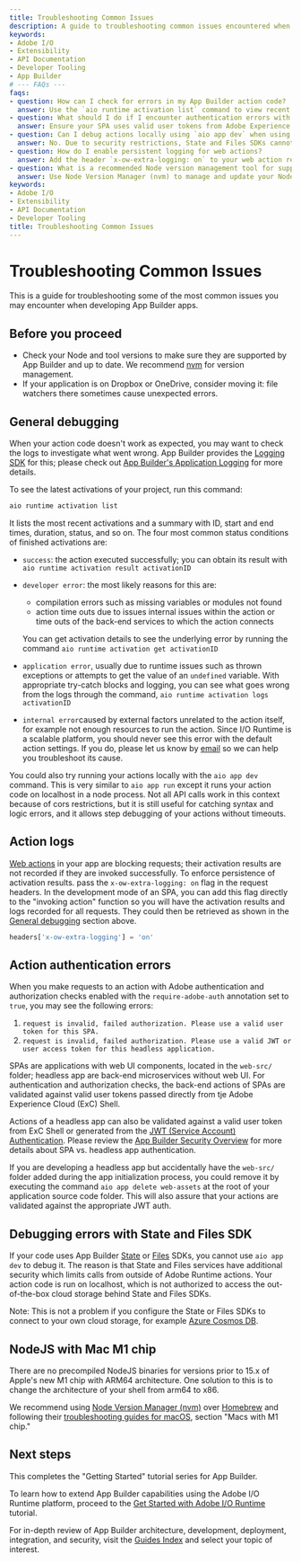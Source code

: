 ```yaml
---
title: Troubleshooting Common Issues
description: A guide to troubleshooting common issues encountered when developing App Builder applications, including debugging, logging, authentication errors, and environment setup tips.
keywords:
- Adobe I/O
- Extensibility
- API Documentation
- Developer Tooling
- App Builder
# --- FAQs ---
faqs:
- question: How can I check for errors in my App Builder action code?
  answer: Use the `aio runtime activation list` command to view recent activations and check their statuses. For detailed error info, run `aio runtime activation get activationID` or `aio runtime activation logs activationID`.
- question: What should I do if I encounter authentication errors with Adobe authorization?
  answer: Ensure your SPA uses valid user tokens from Adobe Experience Cloud Shell, and headless apps use valid JWT or user access tokens. Remove unwanted `web-src/` folders with `aio app delete web-assets` if needed.
- question: Can I debug actions locally using `aio app dev` when using State or Files SDKs?
  answer: No. Due to security restrictions, State and Files SDKs cannot be debugged locally because local hosts aren't authorized to access those cloud services.
- question: How do I enable persistent logging for web actions?
  answer: Add the header `x-ow-extra-logging: on` to your web action requests to ensure activation results and logs are recorded for all requests.
- question: What is a recommended Node version management tool for supporting App Builder?
  answer: Use Node Version Manager (nvm) to manage and update your Node versions as recommended for App Builder compatibility, especially on macOS M1 chips.
keywords:
- Adobe I/O
- Extensibility
- API Documentation
- Developer Tooling
title: Troubleshooting Common Issues
---
```

# Troubleshooting Common Issues

This is a guide for troubleshooting some of the most common issues you may encounter when developing App Builder apps.

## Before you proceed

- Check your Node and tool versions to make sure they are supported by App Builder and up to date. We recommend [nvm](https://github.com/nvm-sh/nvm/blob/master/README.md) for version management.
- If your application is on Dropbox or OneDrive, consider moving it: file watchers there sometimes cause unexpected errors.

## General debugging

When your action code doesn't work as expected, you may want to check the logs to investigate what went wrong. App Builder provides the [Logging SDK](https://github.com/adobe/aio-lib-core-logging) for this; please check out [App Builder's Application Logging](../guides/application_logging.md) for more details.

To see the latest activations of your project, run this command:

```bash
aio runtime activation list
```

It lists the most recent activations and a summary with ID, start and end times, duration, status, and so on. The four most common status conditions of finished activations are:

* `success`: the action executed successfully; you can obtain its result with `aio runtime activation result activationID`

* `developer error`: the most likely reasons for this are:
  
  * compilation errors such as missing variables or modules not found
  * action time outs due to issues internal issues within the action or time outs of the back-end services to which the action connects
  
  You can get activation details to see the underlying error by running the command `aio runtime activation get activationID`

* `application error`, usually due to runtime issues such as thrown exceptions or attempts to get the value of an `undefined` variable. With appropriate try-catch blocks and logging, you can see what goes wrong from the logs through the command, `aio runtime activation logs activationID`

* `internal error`caused by external factors unrelated to the action itself, for example not enough resources to run the action. Since I/O Runtime is a scalable platform, you should never see this error with the default action settings. If you do, please let us know by [email](mailto:iodev@adobe.com) so we can help you troubleshoot its cause.

You could also try running your actions locally with the `aio app dev` command.  This is very similar to `aio app run` except it runs your action code on localhost in a node process.  Not all API calls work in this context because of cors restrictions, but it is still useful for catching syntax and logic errors, and it allows step debugging of your actions without timeouts.

## Action logs

[Web actions](../../guides/runtime_guides/creating-actions.md#invoking-web-actions) in your app are blocking requests; their activation results are not recorded if they are invoked successfully. To enforce persistence of activation results. pass the `x-ow-extra-logging: on` flag in the request headers. In the development mode of an SPA, you can add this flag directly to the "invoking action" function so you will have the activation results and logs recorded for all requests. They could then be retrieved as shown in the [General debugging](#general-debugging) section above.

```javascript
headers['x-ow-extra-logging'] = 'on'
```

## Action authentication errors

When you make requests to an action with Adobe authentication and authorization checks enabled with the `require-adobe-auth` annotation set to `true`, you may see the following errors:

1. `request is invalid, failed authorization. Please use a valid user token for this SPA.`
2. `request is invalid, failed authorization. Please use a valid JWT or user access token for this headless application.`

SPAs are applications with web UI components, located in the `web-src/` folder; headless app are back-end microservices without web UI.
For authentication and authorization checks, the back-end actions of SPAs are validated against valid user tokens  passed directly from tje Adobe Experience Cloud (ExC) Shell.

Actions of a headless app can also be validated against a valid user token from ExC Shell or generated from the [JWT (Service Account) Authentication](https://developer.adobe.com/developer-console/docs/guides/authentication/ServerToServerAuthentication/#service-account-jwt-credential-deprecated). Please review the [App Builder Security Overview](../../guides/app_builder_guides/security/index.md) for more details about SPA vs. headless app authentication.

If you are developing a headless app but accidentally have the `web-src/` folder added during the app initialization process, you could remove it by executing the command `aio app delete web-assets` at the root of your application source code folder. This will also assure that your actions are validated against the appropriate JWT auth.

## Debugging errors with State and Files SDK

If your code uses App Builder [State](https://github.com/adobe/aio-lib-state) or [Files](https://github.com/adobe/aio-lib-files) SDKs, you cannot use `aio app dev` to debug it. The reason is that State and Files services have additional security which limits calls from outside of Adobe Runtime actions. Your action code is run on localhost, which is not authorized to access the out-of-the-box cloud storage behind State and Files SDKs.

Note: This is not a problem if you configure the State or Files SDKs to connect to your own cloud storage, for example [Azure Cosmos DB](https://azure.microsoft.com/en-us/products/cosmos-db/).

## NodeJS with Mac M1 chip

There are no precompiled NodeJS binaries for versions prior to 15.x of Apple's new M1 chip with ARM64 architecture. One solution to this is to change the architecture of your shell from arm64 to x86.

We recommend using [Node Version Manager (nvm)](https://github.com/nvm-sh/nvm) over [Homebrew](https://brew.sh/) and following their [troubleshooting guides for macOS](https://github.com/nvm-sh/nvm#macos-troubleshooting), section "Macs with M1 chip."

## Next steps

This completes the "Getting Started" tutorial series for App Builder. 

To learn how to extend App Builder capabilities using the Adobe I/O Runtime platform, proceed to the [Get Started with Adobe I/O Runtime](../runtime_getting_started/index.md) tutorial.

For in-depth review of App Builder architecture, development, deployment, integration, and security, visit the [Guides Index](../../guides/index.md) and select your topic of interest.
